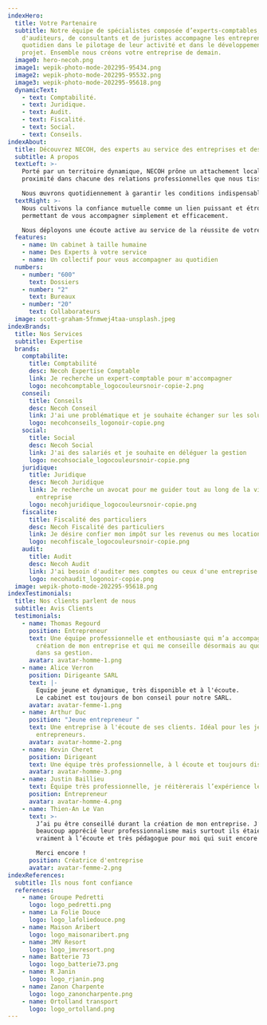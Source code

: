 ```yaml
---
indexHero:
  title: Votre Partenaire
  subtitle: Notre équipe de spécialistes composée d’experts-comptables,
    d'auditeurs, de consultants et de juristes accompagne les entrepreneurs au
    quotidien dans le pilotage de leur activité et dans le développement de leur
    projet. Ensemble nous créons votre entreprise de demain.
  image0: hero-necoh.png
  image1: wepik-photo-mode-202295-95434.png
  image2: wepik-photo-mode-202295-95532.png
  image3: wepik-photo-mode-202295-95618.png
  dynamicText:
    - text: Comptabilité.
    - text: Juridique.
    - text: Audit.
    - text: Fiscalité.
    - text: Social.
    - text: Conseils.
indexAbout:
  title: Découvrez NECOH, des experts au service des entreprises et des particuliers
  subtitle: A propos
  textLeft: >-
    Porté par un territoire dynamique, NECOH prône un attachement local, gage de
    proximité dans chacune des relations professionnelles que nous tissons.

    Nous œuvrons quotidiennement à garantir les conditions indispensables à un travail de qualité dans le respect et la bienveillance que chacun mérite.
  textRight: >-
    Nous cultivons la confiance mutuelle comme un lien puissant et étroit nous
    permettant de vous accompagner simplement et efficacement. 

    Nous déployons une écoute active au service de la réussite de votre projet professionnel afin de vous délivrer les outils et les conseils adéquats.
  features:
    - name: Un cabinet à taille humaine
    - name: Des Experts à votre service
    - name: Un collectif pour vous accompagner au quotidien
  numbers:
    - number: "600"
      text: Dossiers
    - number: "2"
      text: Bureaux
    - number: "20"
      text: Collaborateurs
  image: scott-graham-5fnmwej4taa-unsplash.jpeg
indexBrands:
  title: Nos Services
  subtitle: Expertise
  brands:
    comptabilite:
      title: Comptabilité
      desc: Necoh Expertise Comptable
      link: Je recherche un expert-comptable pour m'accompagner
      logo: necohcomptable_logocouleursnoir-copie-2.png
    conseil:
      title: Conseils
      desc: Necoh Conseil
      link: J'ai une problématique et je souhaite échanger sur les solutions possibles
      logo: necohconseils_logonoir-copie.png
    social:
      title: Social
      desc: Necoh Social
      link: J'ai des salariés et je souhaite en déléguer la gestion
      logo: necohsociale_logocouleursnoir-copie.png
    juridique:
      title: Juridique
      desc: Necoh Juridique
      link: Je recherche un avocat pour me guider tout au long de la vie de mon
        entreprise
      logo: necohjuridique_logocouleursnoir-copie.png
    fiscalite:
      title: Fiscalité des particuliers
      desc: Necoh Fiscalité des particuliers
      link: Je désire confier mon impôt sur les revenus ou mes locations meublées
      logo: necohfiscale_logocouleursnoir-copie.png
    audit:
      title: Audit
      desc: Necoh Audit
      link: J'ai besoin d'auditer mes comptes ou ceux d'une entreprise cible
      logo: necohaudit_logonoir-copie.png
  image: wepik-photo-mode-202295-95618.png
indexTestimonials:
  title: Nos clients parlent de nous
  subtitle: Avis Clients
  testimonials:
    - name: Thomas Regourd
      position: Entrepreneur
      text: Une équipe professionnelle et enthousiaste qui m’a accompagné dans la
        création de mon entreprise et qui me conseille désormais au quotidien
        dans sa gestion.
      avatar: avatar-homme-1.png
    - name: Alice Verron
      position: Dirigeante SARL
      text: |-
        Equipe jeune et dynamique, très disponible et à l'écoute.
        Le cabinet est toujours de bon conseil pour notre SARL.
      avatar: avatar-femme-1.png
    - name: Arthur Duc
      position: "Jeune entrepreneur "
      text: Une entreprise à l'écoute de ses clients. Idéal pour les jeunes
        entrepreneurs.
      avatar: avatar-homme-2.png
    - name: Kevin Cheret
      position: Dirigeant
      text: Une équipe très professionnelle, à l écoute et toujours disponible.
      avatar: avatar-homme-3.png
    - name: Justin Baillieu
      text: Équipe très professionnelle, je réitèrerais l’expérience les yeux fermés.
      position: Entrepreneur
      avatar: avatar-homme-4.png
    - name: Thien-An Le Van
      text: >-
        J’ai pu être conseillé durant la création de mon entreprise. J’ai
        beaucoup apprécié leur professionnalisme mais surtout ils étaient
        vraiment à l’écoute et très pédagogue pour moi qui suit encore novice.

        Merci encore !
      position: Créatrice d'entreprise
      avatar: avatar-femme-2.png
indexReferences:
  subtitle: Ils nous font confiance
  references:
    - name: Groupe Pedretti
      logo: logo_pedretti.png
    - name: La Folie Douce
      logo: logo_lafoliedouce.png
    - name: Maison Aribert
      logo: logo_maisonaribert.png
    - name: JMV Resort
      logo: logo_jmvresort.png
    - name: Batterie 73
      logo: logo_batterie73.png
    - name: R Janin
      logo: logo_rjanin.png
    - name: Zanon Charpente
      logo: logo_zanoncharpente.png
    - name: Ortolland transport
      logo: logo_ortolland.png
---
```

